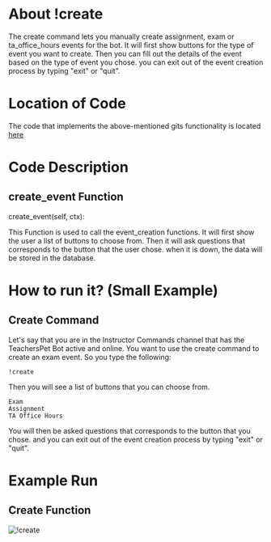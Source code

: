 # About !create
The create command lets you manually create assignment, exam or ta_office_hours events for the bot. It will first show buttons for the type of event you want to create.
Then you can fill out the details of the event based on the type of event you chose. you can exit out of the event creation process by typing "exit" or "quit".

# Location of Code
The code that implements the above-mentioned gits functionality is located [here](https://github.com/War-Keeper/TeachersPetBot/blob/main/cogs/create.py)

# Code Description
## create_event Function

create_event(self, ctx):

This Function is used to call the event_creation functions. It will first show the user a list of buttons to choose from.
Then it will ask questions that corresponds to the button that the user chose. when it is down, the data will be stored in the database.

# How to run it? (Small Example)
## Create Command
Let's say that you are in the Instructor Commands channel that has the TeachersPet Bot active and online. 
You want to use the create command to create an exam event. So you type the following:
```
!create
```
Then you will see a list of buttons that you can choose from.
```
Exam
Assignment
TA Office Hours
```
You will then be asked questions that corresponds to the button that you chose.
and you can exit out of the event creation process by typing "exit" or "quit".


# Example Run
## Create Function
![!create](https://github.com/War-Keeper/TeachersPetBot/blob/main/images/gifs/createqna/create.gif)
